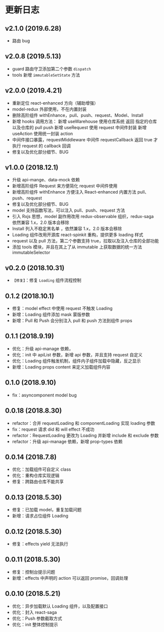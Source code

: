 # 更新日志

## v2.1.0 (2019.6.28)

-   路由 bug

## v2.0.8 (2019.5.13)

-   guard 路由守卫添加第二个参数 `dispatch`
-   tools 新增 `immutableSetState` 方法

## v2.0.0 (2019.4.21)

-   重新定位 react-enhanced 方向（辅助增强）
-   model-redux 外部使用，不在内置封装
-   删除高阶组件 withEnhance，pull、push、request、Model、Install
-   新增 hooks 调用方法：
    新增 useWarehouse 使用仓库系统 返回 指定的仓库以及仓库的 pull push
    新增 useRequest 使用 request 中间件封装
    新增 useAction 使用统一封装 action
-   中间件接口暴露，requestMiddleware 中间件 requestCallback 返回 true 才执行 request 的 callback 回调
-   修复以及优化部分细节、BUG

## v1.0.0 (2018.12.1)

-   升级 api-mange、data-mock 依赖
-   新增高阶组件 Request 来方便简化 request 中间件使用
-   新增高阶组件 withEnhance 方便注入 React-enhanced 内置方法 pull、push、request
-   修复以及优化部分细节、BUG
-   model 支持函数写法，可以注入 pull、push、request 方法
-   引入 Rxjs 思想，model 副作用改用 redux-observable 组织，redux-saga 依然兼容 1.x，2.0 版本会移除
-   Install 列入不稳定黑名单 ，依然兼容 1.x，2.0 版本会移除
-   Loading 组件改用开源库 react-spinkit 重构，提供更多 loading 样式
-   request 以及 pull 方法，第二个参数支持 true，拉取以及注入仓库的全部功能
-   添加 tools 模块，并且在其上了从 immutable 上获取数据的统一方法 immutableSelector

## v0.2.0 (2018.10.31)

-   `【修复】`：修复 `Loading` 组件流程控制

## 0.1.2 (2018.10.1)

-   修复：model effect 中使用 request 不触发 Loading
-   新增：Loading 组件添加 mask 蒙版参数
-   新增：Pull 和 Push 会分别注入 pull 和 push 方法到组件 props

## 0.1.1 (2018.9.19)

-   优化：升级 api-manage 依赖，
-   优化：init 中 apiList 参数，新增 api 参数，并且支持 request 自定义
-   优化：Loading 组件触发机制，组件内子组件加载中隐藏，反之显示
-   新增：Loading props content 来定义加载组件内容

## 0.1.0 (2018.9.10)

-   fix：asyncomponent model bug

## 0.0.18 (2018.8.30)

-   refactor：合并 requestLoading 和 componentLoading 实现 loading 参数
-   fix：request 请求 did 和 will effect 不成功
-   refactor：RequestLoading 更改为 Loading 并新增 include 和 exclude 参数
-   refactor：升级 api-manage 依赖，新增 prop-types 依赖

## 0.0.14 (2018.7.8)

-   优化：加载组件可自定义 class
-   优化：重构仓库实现逻辑
-   修复：跨路由仓库不能共享

## 0.0.13 (2018.5.30)

-   修复：已加载 model，重复加载问题
-   新增：请求占位组件 Loading

## 0.0.12 (2018.5.30)

-   修复：effects yield 无法执行

## 0.0.11 (2018.5.30)

-   修复：控制台提示问题
-   新增：effects 中声明的 action 可以返回 promise，回调处理

## 0.0.10 (2018.5.21)

-   优化：异步加载默认 Loading 组件，以及配置接口
-   优化：封入 react-saga
-   优化：Push 参数截取方式
-   优化：init 整体控制提示
